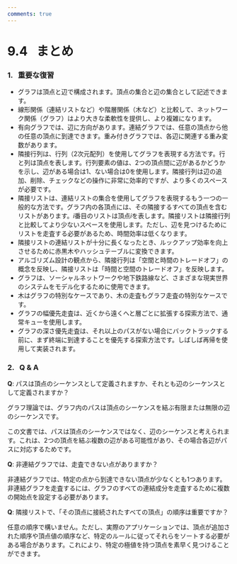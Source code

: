 ```yaml
---
comments: true
---
```


# 9.4 &nbsp; まとめ

### 1. &nbsp; 重要な復習

- グラフは頂点と辺で構成されます。頂点の集合と辺の集合として記述できます。
- 線形関係（連結リストなど）や階層関係（木など）と比較して、ネットワーク関係（グラフ）はより大きな柔軟性を提供し、より複雑になります。
- 有向グラフでは、辺に方向があります。連結グラフでは、任意の頂点から他の任意の頂点に到達できます。重み付きグラフでは、各辺に関連する重み変数があります。
- 隣接行列は、行列（2次元配列）を使用してグラフを表現する方法です。行と列は頂点を表します。行列要素の値は、2つの頂点間に辺があるかどうかを示し、辺がある場合は$1$、ない場合は$0$を使用します。隣接行列は辺の追加、削除、チェックなどの操作に非常に効率的ですが、より多くのスペースが必要です。
- 隣接リストは、連結リストの集合を使用してグラフを表現するもう一つの一般的な方法です。グラフ内の各頂点には、その隣接するすべての頂点を含むリストがあります。$i$番目のリストは頂点$i$を表します。隣接リストは隣接行列と比較してより少ないスペースを使用します。ただし、辺を見つけるためにリストを走査する必要があるため、時間効率は低くなります。
- 隣接リストの連結リストが十分に長くなったとき、ルックアップ効率を向上させるために赤黒木やハッシュテーブルに変換できます。
- アルゴリズム設計の観点から、隣接行列は「空間と時間のトレードオフ」の概念を反映し、隣接リストは「時間と空間のトレードオフ」を反映します。
- グラフは、ソーシャルネットワークや地下鉄路線など、さまざまな現実世界のシステムをモデル化するために使用できます。
- 木はグラフの特別なケースであり、木の走査もグラフ走査の特別なケースです。
- グラフの幅優先走査は、近くから遠くへと層ごとに拡張する探索方法で、通常キューを使用します。
- グラフの深さ優先走査は、それ以上のパスがない場合にバックトラックする前に、まず終端に到達することを優先する探索方法です。しばしば再帰を使用して実装されます。

### 2. &nbsp; Q & A

**Q**: パスは頂点のシーケンスとして定義されますか、それとも辺のシーケンスとして定義されますか？

グラフ理論では、グラフ内のパスは頂点のシーケンスを結ぶ有限または無限の辺のシーケンスです。

この文書では、パスは頂点のシーケンスではなく、辺のシーケンスと考えられます。これは、2つの頂点を結ぶ複数の辺がある可能性があり、その場合各辺がパスに対応するためです。

**Q**: 非連結グラフでは、走査できない点がありますか？

非連結グラフでは、特定の点から到達できない頂点が少なくとも1つあります。非連結グラフを走査するには、グラフのすべての連結成分を走査するために複数の開始点を設定する必要があります。

**Q**: 隣接リストで、「その頂点に接続されたすべての頂点」の順序は重要ですか？

任意の順序で構いません。ただし、実際のアプリケーションでは、頂点が追加された順序や頂点値の順序など、特定のルールに従ってそれらをソートする必要がある場合があります。これにより、特定の極値を持つ頂点を素早く見つけることができます。
